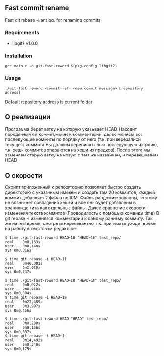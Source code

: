 ## Fast commit rename
Fast git rebase -i analog, for renaming commits

### Requirements 
* libgit2 v1.0.0
### Installation
```
gcc main.c -o git-fast-reword $(pkg-config libgit2)
```
### Usage
```
./git-fast-reword <commit-ref> <new commit message> [repository adress]
```
Default repository address is current folder

## О реализации
Программа берет ветку на которую указывает HEAD. Находит переданный ей коммит,меняем комментарий, далее меняем все последующие коммиты по порядку от него (т.к. при перезаписи текущего коммита мы должны переписать всю последующую истроию, т.к. хеши коммитов операются на хеши их предков). После этого мы заменяем старую ветку на новую с тем же названием, и перевешиваем HEAD

## О скорости
Скрипт приложенный к репозиторию позволяет быстро создать директорию с указанным именем и создать там 20 коммитов, каждый коммит добавляет 2 файла по 10M. Файлы рандомизированны, поэтому не возникнет совпадения хешей и все они будет добавлены в хранилище гита как отдельные файлы.
Далее сравнение скорости изменения текста коммитов (Проводилость с помощью команды time)
В git rebase -i  <commit-ref> изменялся комментарий к самому раннему коммиту. Так же на real время, смотреть нерелевантно, т.к. при rebase уходит время на работу в текстовом редакторе
```
$ time ./git-fast-reword HEAD~10 "HEAD~10" test_repo/
real	0m0,163s
user	0m0,146s
sys	0m0,016s

$ time git rebase -i HEAD~11
real	0m46,002s
user	0m2,828s
sys	0m0,247s
```
```
$ time ./git-fast-reword HEAD~18 "HEAD~18" test_repo/
real	0m0,022s
user	0m0,018s
sys	0m0,004s
$ time git rebase -i HEAD~19
real	0m22,489s
user	0m3,907s
sys	0m0,456s
```
```
$ time ./git-fast-reword HEAD "HEAD" test_repo/
real	0m0,208s
user	0m0,156s
sys	0m0,037s
$ time git rebase -i HEAD~1
real	0m14,492s
user	0m0,340s
sys	0m0,175s
```
